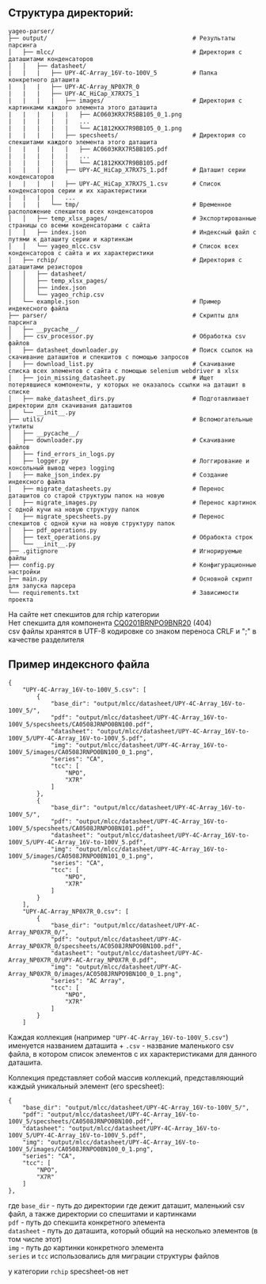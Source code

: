 ## Структура директорий:
```
yageo-parser/
├── output/                                         # Результаты парсинга
│   ├── mlcc/                                       # Директория с даташитами конденсаторов
│   │   ├── datasheet/
|   |   |   ├──	UPY-4C-Array_16V-to-100V_5          # Папка конкретного даташита
|   |   |   ├──	UPY-AC-Array_NP0X7R_0
|   |   |   ├──	UPY-AC_HiCap_X7RX7S_1
|   |   |   |   ├── images/                         # Директория с картинками каждого элемента этого даташита
|   |   |   |   |   ├── AC0603KRX7R5BB105_0_1.png
|   |   |   |   |   ...
|   |   |   |   |   └──	AC1812KKX7R9BB105_0_1.png
|   |   |   |   ├── specsheets/                     # Директория со спекшитами каждого элемента этого даташита
|   |   |   |   |   ├── AC0603KRX7R5BB105.pdf
|   |   |   |   |   ...
|   |   |   |   |   └──	AC1812KKX7R9BB105.pdf
|   |   |   |   ├── UPY-AC_HiCap_X7RX7S_1.pdf       # Даташит серии конденсаторов
|   |   |   |   ├── UPY-AC_HiCap_X7RX7S_1.csv       # Список конденсаторов серии и их характеристики
|   |   |   |   ...
|   |   |   └──	tmp/                                # Временное расположение спекшитов всех конденсаторов
│   │   ├── temp_xlsx_pages/                        # Экспортированные страницы со всеми конденсаторами с сайта
│   │   ├── index.json                              # Индексный файл с путями к даташиту серии и картинкам
│   │   └── yageo_mlcc.csv                          # Список всех конденсаторов с сайта и их характеристики
│   ├── rchip/                                      # Директория с даташитами резисторов
│   │   ├── datasheet/
│   │   ├── temp_xlsx_pages/
│   │   ├── index.json
│   │   └── yageo_rchip.csv
│   └── example.json                                # Пример индекесного файла
├── parser/                                         # Скрипты для парсинга
│   ├── __pycache__/
│   ├── csv_processor.py                            # Обработка csv файлов
│   ├── datasheet_downloader.py                     # Поиск ссылок на скачивание даташитов и спекшитов с помощью запросов
│   ├── download_list.py                            # Скачивание списка всех элементов с сайта с помощью selenium webdriver в xlsx
│   ├── join_missing_datasheet.py                   # Ищет потерявшиеся компоненты, у которых не оказалось ссылки на даташит в списке
│   ├── make_datasheet_dirs.py                      # Подготавливает директории для скачивания даташитов
│   └── __init__.py
├── utils/                                          # Вспомогательные утилиты
│   ├── __pycache__/
│   ├── downloader.py                               # Скачивание файлов
│   ├── find_errors_in_logs.py
│   ├── logger.py                                   # Логгирование и консольный вывод через logging
│   ├── make_json_index.py                          # Создание индексного файла
│   ├── migrate_datasheets.py                       # Перенос даташитов со старой структуры папок на новую
│   ├── migrate_images.py                           # Перенос картинок с одной кучи на новую структуру папок
│   ├── migrate_specsheets.py                       # Перенос спекшитов с одной кучи на новую структуру папок
│   ├── pdf_operations.py
│   ├── text_operations.py                          # Обрабокта строк
│   └── __init__.py
├── .gitignore                                      # Игнорируемые файлы
├── config.py                                       # Конфигурационные настройки
├── main.py                                         # Основной скрипт для запуска парсера
└── requirements.txt                                # Зависимости проекта
```

На сайте нет спекшитов для rchip категории  
Нет спекшита для компонента [CQ0201BRNPO9BNR20](https://www.yageo.com/en/Chart/Download/pdf/CQ0201BRNPO9BNR20) (404)  
csv файлы хранятся в UTF-8 кодировке со знаком переноса CRLF и ";" в качестве разделителя

## Пример индексного файла
```
{   
    "UPY-4C-Array_16V-to-100V_5.csv": [
        {
            "base_dir": "output/mlcc/datasheet/UPY-4C-Array_16V-to-100V_5/",
            "pdf": "output/mlcc/datasheet/UPY-4C-Array_16V-to-100V_5/specsheets/CA0508JRNPO0BN100.pdf",
            "datasheet": "output/mlcc/datasheet/UPY-4C-Array_16V-to-100V_5/UPY-4C-Array_16V-to-100V_5.pdf",
            "img": "output/mlcc/datasheet/UPY-4C-Array_16V-to-100V_5/images/CA0508JRNPO0BN100_0_1.png",
            "series": "CA",
            "tcc": [
                "NPO",
                "X7R"
            ]
        },
        {
            "base_dir": "output/mlcc/datasheet/UPY-4C-Array_16V-to-100V_5/",
            "pdf": "output/mlcc/datasheet/UPY-4C-Array_16V-to-100V_5/specsheets/CA0508JRNPO0BN101.pdf",
            "datasheet": "output/mlcc/datasheet/UPY-4C-Array_16V-to-100V_5/UPY-4C-Array_16V-to-100V_5.pdf",
            "img": "output/mlcc/datasheet/UPY-4C-Array_16V-to-100V_5/images/CA0508JRNPO0BN101_0_1.png",
            "series": "CA",
            "tcc": [
                "NPO",
                "X7R"
            ]
        }
    ],
    "UPY-AC-Array_NP0X7R_0.csv": [
        {
            "base_dir": "output/mlcc/datasheet/UPY-AC-Array_NP0X7R_0/",
            "pdf": "output/mlcc/datasheet/UPY-AC-Array_NP0X7R_0/specsheets/AC0508JRNPO9BN100.pdf",
            "datasheet": "output/mlcc/datasheet/UPY-AC-Array_NP0X7R_0/UPY-AC-Array_NP0X7R_0.pdf",
            "img": "output/mlcc/datasheet/UPY-AC-Array_NP0X7R_0/images/AC0508JRNPO9BN100_0_1.png",
            "series": "AC Array",
            "tcc": [
                "NPO",
                "X7R"
            ]
        }
    ]
```
Каждая коллекция (например `"UPY-4C-Array_16V-to-100V_5.csv"`) именуется названием даташита + `.csv` - название маленького csv файла, в котором список элементов с их 
характеристиками для данного даташита.

Коллекция представляет собой массив коллекций, представляющий каждый уникальный элемент (его specsheet):
```
{
    "base_dir": "output/mlcc/datasheet/UPY-4C-Array_16V-to-100V_5/",
    "pdf": "output/mlcc/datasheet/UPY-4C-Array_16V-to-100V_5/specsheets/CA0508JRNPO0BN100.pdf",
    "datasheet": "output/mlcc/datasheet/UPY-4C-Array_16V-to-100V_5/UPY-4C-Array_16V-to-100V_5.pdf",
    "img": "output/mlcc/datasheet/UPY-4C-Array_16V-to-100V_5/images/CA0508JRNPO0BN100_0_1.png",
    "series": "CA",
    "tcc": [
        "NPO",
        "X7R"
    ]
},
```
где `base_dir` - путь до директории где дежит даташит, маленький csv файл, а также директории со спешитами и картинками  
`pdf` - путь до спекшита конкретного элемента  
`datasheet` - путь до даташита, который общий на несколько элементов (в том числе этот)  
`img` - путь до картинки конкретного элемента  
`series` и `tcc` использовались для миграции структуры файлов

у категории `rchip` specsheet-ов нет